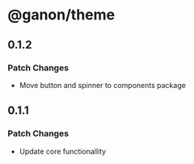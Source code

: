 # @ganon/theme

## 0.1.2

### Patch Changes

- Move button and spinner to components package

## 0.1.1

### Patch Changes

- Update core functionallity
